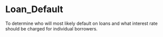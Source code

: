 # Loan_Default
To determine who will most likely default on loans and what interest rate should be charged for individual borrowers.
